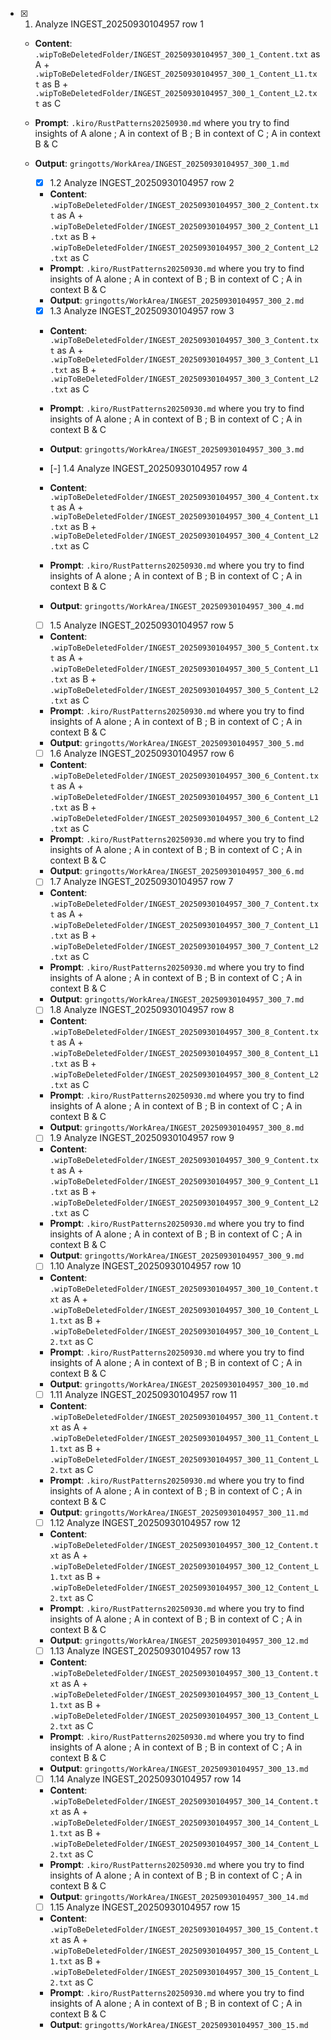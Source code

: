 - [x] 1. Analyze INGEST_20250930104957 row 1
  - **Content**: `.wipToBeDeletedFolder/INGEST_20250930104957_300_1_Content.txt` as A + `.wipToBeDeletedFolder/INGEST_20250930104957_300_1_Content_L1.txt` as B + `.wipToBeDeletedFolder/INGEST_20250930104957_300_1_Content_L2.txt` as C
  - **Prompt**: `.kiro/RustPatterns20250930.md` where you try to find insights of A alone ; A in context of B ; B in context of C ; A in context B & C
  - **Output**: `gringotts/WorkArea/INGEST_20250930104957_300_1.md`

    - [x] 1.2 Analyze INGEST_20250930104957 row 2
    - **Content**: `.wipToBeDeletedFolder/INGEST_20250930104957_300_2_Content.txt` as A + `.wipToBeDeletedFolder/INGEST_20250930104957_300_2_Content_L1.txt` as B + `.wipToBeDeletedFolder/INGEST_20250930104957_300_2_Content_L2.txt` as C
    - **Prompt**: `.kiro/RustPatterns20250930.md` where you try to find insights of A alone ; A in context of B ; B in context of C ; A in context B & C
    - **Output**: `gringotts/WorkArea/INGEST_20250930104957_300_2.md`

    - [x] 1.3 Analyze INGEST_20250930104957 row 3
    - **Content**: `.wipToBeDeletedFolder/INGEST_20250930104957_300_3_Content.txt` as A + `.wipToBeDeletedFolder/INGEST_20250930104957_300_3_Content_L1.txt` as B + `.wipToBeDeletedFolder/INGEST_20250930104957_300_3_Content_L2.txt` as C
    - **Prompt**: `.kiro/RustPatterns20250930.md` where you try to find insights of A alone ; A in context of B ; B in context of C ; A in context B & C
    - **Output**: `gringotts/WorkArea/INGEST_20250930104957_300_3.md`

    - [-] 1.4 Analyze INGEST_20250930104957 row 4
    - **Content**: `.wipToBeDeletedFolder/INGEST_20250930104957_300_4_Content.txt` as A + `.wipToBeDeletedFolder/INGEST_20250930104957_300_4_Content_L1.txt` as B + `.wipToBeDeletedFolder/INGEST_20250930104957_300_4_Content_L2.txt` as C
    - **Prompt**: `.kiro/RustPatterns20250930.md` where you try to find insights of A alone ; A in context of B ; B in context of C ; A in context B & C
    - **Output**: `gringotts/WorkArea/INGEST_20250930104957_300_4.md`

    - [ ] 1.5 Analyze INGEST_20250930104957 row 5
    - **Content**: `.wipToBeDeletedFolder/INGEST_20250930104957_300_5_Content.txt` as A + `.wipToBeDeletedFolder/INGEST_20250930104957_300_5_Content_L1.txt` as B + `.wipToBeDeletedFolder/INGEST_20250930104957_300_5_Content_L2.txt` as C
    - **Prompt**: `.kiro/RustPatterns20250930.md` where you try to find insights of A alone ; A in context of B ; B in context of C ; A in context B & C
    - **Output**: `gringotts/WorkArea/INGEST_20250930104957_300_5.md`

    - [ ] 1.6 Analyze INGEST_20250930104957 row 6
    - **Content**: `.wipToBeDeletedFolder/INGEST_20250930104957_300_6_Content.txt` as A + `.wipToBeDeletedFolder/INGEST_20250930104957_300_6_Content_L1.txt` as B + `.wipToBeDeletedFolder/INGEST_20250930104957_300_6_Content_L2.txt` as C
    - **Prompt**: `.kiro/RustPatterns20250930.md` where you try to find insights of A alone ; A in context of B ; B in context of C ; A in context B & C
    - **Output**: `gringotts/WorkArea/INGEST_20250930104957_300_6.md`

    - [ ] 1.7 Analyze INGEST_20250930104957 row 7
    - **Content**: `.wipToBeDeletedFolder/INGEST_20250930104957_300_7_Content.txt` as A + `.wipToBeDeletedFolder/INGEST_20250930104957_300_7_Content_L1.txt` as B + `.wipToBeDeletedFolder/INGEST_20250930104957_300_7_Content_L2.txt` as C
    - **Prompt**: `.kiro/RustPatterns20250930.md` where you try to find insights of A alone ; A in context of B ; B in context of C ; A in context B & C
    - **Output**: `gringotts/WorkArea/INGEST_20250930104957_300_7.md`

    - [ ] 1.8 Analyze INGEST_20250930104957 row 8
    - **Content**: `.wipToBeDeletedFolder/INGEST_20250930104957_300_8_Content.txt` as A + `.wipToBeDeletedFolder/INGEST_20250930104957_300_8_Content_L1.txt` as B + `.wipToBeDeletedFolder/INGEST_20250930104957_300_8_Content_L2.txt` as C
    - **Prompt**: `.kiro/RustPatterns20250930.md` where you try to find insights of A alone ; A in context of B ; B in context of C ; A in context B & C
    - **Output**: `gringotts/WorkArea/INGEST_20250930104957_300_8.md`

    - [ ] 1.9 Analyze INGEST_20250930104957 row 9
    - **Content**: `.wipToBeDeletedFolder/INGEST_20250930104957_300_9_Content.txt` as A + `.wipToBeDeletedFolder/INGEST_20250930104957_300_9_Content_L1.txt` as B + `.wipToBeDeletedFolder/INGEST_20250930104957_300_9_Content_L2.txt` as C
    - **Prompt**: `.kiro/RustPatterns20250930.md` where you try to find insights of A alone ; A in context of B ; B in context of C ; A in context B & C
    - **Output**: `gringotts/WorkArea/INGEST_20250930104957_300_9.md`

    - [ ] 1.10 Analyze INGEST_20250930104957 row 10
    - **Content**: `.wipToBeDeletedFolder/INGEST_20250930104957_300_10_Content.txt` as A + `.wipToBeDeletedFolder/INGEST_20250930104957_300_10_Content_L1.txt` as B + `.wipToBeDeletedFolder/INGEST_20250930104957_300_10_Content_L2.txt` as C
    - **Prompt**: `.kiro/RustPatterns20250930.md` where you try to find insights of A alone ; A in context of B ; B in context of C ; A in context B & C
    - **Output**: `gringotts/WorkArea/INGEST_20250930104957_300_10.md`

    - [ ] 1.11 Analyze INGEST_20250930104957 row 11
    - **Content**: `.wipToBeDeletedFolder/INGEST_20250930104957_300_11_Content.txt` as A + `.wipToBeDeletedFolder/INGEST_20250930104957_300_11_Content_L1.txt` as B + `.wipToBeDeletedFolder/INGEST_20250930104957_300_11_Content_L2.txt` as C
    - **Prompt**: `.kiro/RustPatterns20250930.md` where you try to find insights of A alone ; A in context of B ; B in context of C ; A in context B & C
    - **Output**: `gringotts/WorkArea/INGEST_20250930104957_300_11.md`

    - [ ] 1.12 Analyze INGEST_20250930104957 row 12
    - **Content**: `.wipToBeDeletedFolder/INGEST_20250930104957_300_12_Content.txt` as A + `.wipToBeDeletedFolder/INGEST_20250930104957_300_12_Content_L1.txt` as B + `.wipToBeDeletedFolder/INGEST_20250930104957_300_12_Content_L2.txt` as C
    - **Prompt**: `.kiro/RustPatterns20250930.md` where you try to find insights of A alone ; A in context of B ; B in context of C ; A in context B & C
    - **Output**: `gringotts/WorkArea/INGEST_20250930104957_300_12.md`

    - [ ] 1.13 Analyze INGEST_20250930104957 row 13
    - **Content**: `.wipToBeDeletedFolder/INGEST_20250930104957_300_13_Content.txt` as A + `.wipToBeDeletedFolder/INGEST_20250930104957_300_13_Content_L1.txt` as B + `.wipToBeDeletedFolder/INGEST_20250930104957_300_13_Content_L2.txt` as C
    - **Prompt**: `.kiro/RustPatterns20250930.md` where you try to find insights of A alone ; A in context of B ; B in context of C ; A in context B & C
    - **Output**: `gringotts/WorkArea/INGEST_20250930104957_300_13.md`

    - [ ] 1.14 Analyze INGEST_20250930104957 row 14
    - **Content**: `.wipToBeDeletedFolder/INGEST_20250930104957_300_14_Content.txt` as A + `.wipToBeDeletedFolder/INGEST_20250930104957_300_14_Content_L1.txt` as B + `.wipToBeDeletedFolder/INGEST_20250930104957_300_14_Content_L2.txt` as C
    - **Prompt**: `.kiro/RustPatterns20250930.md` where you try to find insights of A alone ; A in context of B ; B in context of C ; A in context B & C
    - **Output**: `gringotts/WorkArea/INGEST_20250930104957_300_14.md`

    - [ ] 1.15 Analyze INGEST_20250930104957 row 15
    - **Content**: `.wipToBeDeletedFolder/INGEST_20250930104957_300_15_Content.txt` as A + `.wipToBeDeletedFolder/INGEST_20250930104957_300_15_Content_L1.txt` as B + `.wipToBeDeletedFolder/INGEST_20250930104957_300_15_Content_L2.txt` as C
    - **Prompt**: `.kiro/RustPatterns20250930.md` where you try to find insights of A alone ; A in context of B ; B in context of C ; A in context B & C
    - **Output**: `gringotts/WorkArea/INGEST_20250930104957_300_15.md`